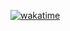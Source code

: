 [![wakatime](https://wakatime.com/badge/user/62406d74-62af-473b-beac-7c728aadb90d/project/e89757e4-b98b-400d-a463-c2a5f3d3a2c3.svg?style=flat-square)](https://wakatime.com/badge/user/62406d74-62af-473b-beac-7c728aadb90d/project/e89757e4-b98b-400d-a463-c2a5f3d3a2c3)